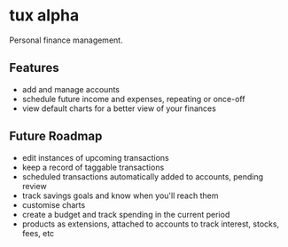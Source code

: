 tux alpha
=========

Personal finance management.

Features
--------

* add and manage accounts
* schedule future income and expenses, repeating or once-off
* view default charts for a better view of your finances


Future Roadmap
--------------

* edit instances of upcoming transactions
* keep a record of taggable transactions
* scheduled transactions automatically added to accounts, pending review
* track savings goals and know when you'll reach them
* customise charts
* create a budget and track spending in the current period
* products as extensions, attached to accounts to track interest, stocks, fees, etc